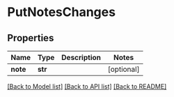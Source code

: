 # PutNotesChanges

## Properties
Name | Type | Description | Notes
------------ | ------------- | ------------- | -------------
**note** | **str** |  | [optional] 

[[Back to Model list]](../README.md#documentation-for-models) [[Back to API list]](../README.md#documentation-for-api-endpoints) [[Back to README]](../README.md)

